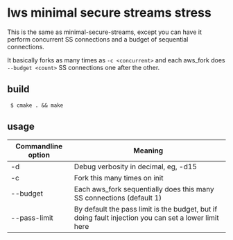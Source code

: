 # lws minimal secure streams stress

This is the same as minimal-secure-streams, except you can have it perform concurrent
SS connections and a budget of sequential connections.

It basically forks as many times as `-c <concurrent>` and each aws_fork does `--budget <count>`
SS connections one after the other.

## build

```
 $ cmake . && make
```

## usage

Commandline option|Meaning
---|---
-d <loglevel>|Debug verbosity in decimal, eg, -d15|
-c <concurrent>|Fork this many times on init|
--budget <count>|Each aws_fork sequentially does this many SS connections (default 1)|
--pass-limit <count>|By default the pass limit is the budget, but if doing fault injection you can set a lower limit here|
